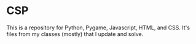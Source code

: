 # CSP

This is a repository for Python, Pygame, Javascript, HTML, and CSS. It's files from my classes (mostly) that I update and solve.

